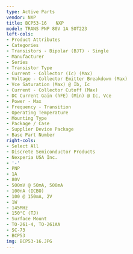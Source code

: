 ```yaml
---
type: Active Parts
vendor: NXP
title: BCP53-16　　NXP
model: TRANS PNP 80V 1A SOT223
left-cols:
- Product Attributes
- Categories
- Transistors - Bipolar (BJT) - Single
- Manufacturer
- Series
- Transistor Type
- Current - Collector (Ic) (Max)
- Voltage - Collector Emitter Breakdown (Max)
- Vce Saturation (Max) @ Ib, Ic
- Current - Collector Cutoff (Max)
- DC Current Gain (hFE) (Min) @ Ic, Vce
- Power - Max
- Frequency - Transition
- Operating Temperature
- Mounting Type
- Package / Case
- Supplier Device Package
- Base Part Number
right-cols:
- Select All
- Discrete Semiconductor Products
- Nexperia USA Inc.
- '-'
- PNP
- 1A
- 80V
- 500mV @ 50mA, 500mA
- 100nA (ICBO)
- 100 @ 150mA, 2V
- 1W
- 145MHz
- 150°C (TJ)
- Surface Mount
- TO-261-4, TO-261AA
- SC-73
- BCP53
img: BCP53-16.JPG
---
```

